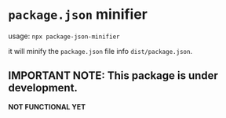 # `package.json` minifier

usage: `npx package-json-minifier`

it will minify the `package.json` file info `dist/package.json`.

## IMPORTANT NOTE: This package is under development.

**NOT FUNCTIONAL YET**
